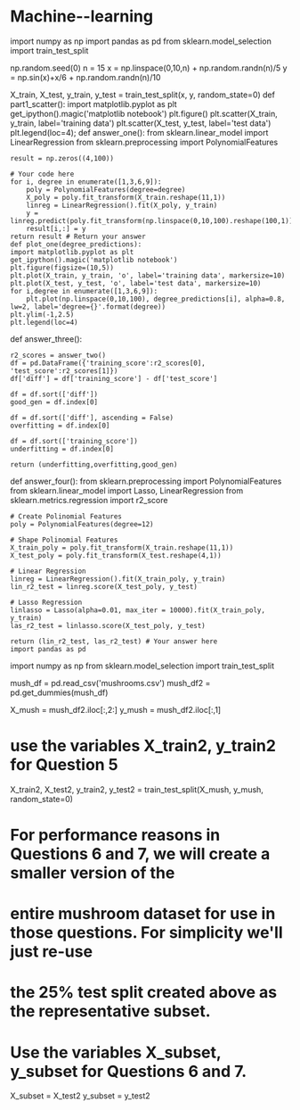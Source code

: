# Machine--learning
import numpy as np
import pandas as pd
from sklearn.model_selection import train_test_split


np.random.seed(0)
n = 15
x = np.linspace(0,10,n) + np.random.randn(n)/5
y = np.sin(x)+x/6 + np.random.randn(n)/10


X_train, X_test, y_train, y_test = train_test_split(x, y, random_state=0)
def part1_scatter():
    import matplotlib.pyplot as plt
    get_ipython().magic('matplotlib notebook')
    plt.figure()
    plt.scatter(X_train, y_train, label='training data')
    plt.scatter(X_test, y_test, label='test data')
    plt.legend(loc=4);
    def answer_one():
    from sklearn.linear_model import LinearRegression
    from sklearn.preprocessing import PolynomialFeatures
    
    result = np.zeros((4,100))
    
    # Your code here
    for i, degree in enumerate([1,3,6,9]):
        poly = PolynomialFeatures(degree=degree)
        X_poly = poly.fit_transform(X_train.reshape(11,1))
        linreg = LinearRegression().fit(X_poly, y_train)
        y = linreg.predict(poly.fit_transform(np.linspace(0,10,100).reshape(100,1)));
        result[i,:] = y
    return result # Return your answer
    def plot_one(degree_predictions):
    import matplotlib.pyplot as plt
    get_ipython().magic('matplotlib notebook')
    plt.figure(figsize=(10,5))
    plt.plot(X_train, y_train, 'o', label='training data', markersize=10)
    plt.plot(X_test, y_test, 'o', label='test data', markersize=10)
    for i,degree in enumerate([1,3,6,9]):
        plt.plot(np.linspace(0,10,100), degree_predictions[i], alpha=0.8, lw=2, label='degree={}'.format(degree))
    plt.ylim(-1,2.5)
    plt.legend(loc=4)
def answer_three():
    
    r2_scores = answer_two()
    df = pd.DataFrame({'training_score':r2_scores[0], 'test_score':r2_scores[1]})
    df['diff'] = df['training_score'] - df['test_score']
    
    df = df.sort(['diff'])
    good_gen = df.index[0]
    
    df = df.sort(['diff'], ascending = False)
    overfitting = df.index[0]
    
    df = df.sort(['training_score'])
    underfitting = df.index[0]
    
    return (underfitting,overfitting,good_gen)
def answer_four():
    from sklearn.preprocessing import PolynomialFeatures
    from sklearn.linear_model import Lasso, LinearRegression
    from sklearn.metrics.regression import r2_score

    # Create Polinomial Features
    poly = PolynomialFeatures(degree=12)
    
    # Shape Polinomial Features
    X_train_poly = poly.fit_transform(X_train.reshape(11,1))
    X_test_poly = poly.fit_transform(X_test.reshape(4,1))
    
    # Linear Regression
    linreg = LinearRegression().fit(X_train_poly, y_train)
    lin_r2_test = linreg.score(X_test_poly, y_test)

    # Lasso Regression
    linlasso = Lasso(alpha=0.01, max_iter = 10000).fit(X_train_poly, y_train)
    las_r2_test = linlasso.score(X_test_poly, y_test)
    
    return (lin_r2_test, las_r2_test) # Your answer here
    import pandas as pd
import numpy as np
from sklearn.model_selection import train_test_split

mush_df = pd.read_csv('mushrooms.csv')
mush_df2 = pd.get_dummies(mush_df)

X_mush = mush_df2.iloc[:,2:]
y_mush = mush_df2.iloc[:,1]

# use the variables X_train2, y_train2 for Question 5
X_train2, X_test2, y_train2, y_test2 = train_test_split(X_mush, y_mush, random_state=0)

# For performance reasons in Questions 6 and 7, we will create a smaller version of the
# entire mushroom dataset for use in those questions.  For simplicity we'll just re-use
# the 25% test split created above as the representative subset.
#
# Use the variables X_subset, y_subset for Questions 6 and 7.
X_subset = X_test2
y_subset = y_test2
